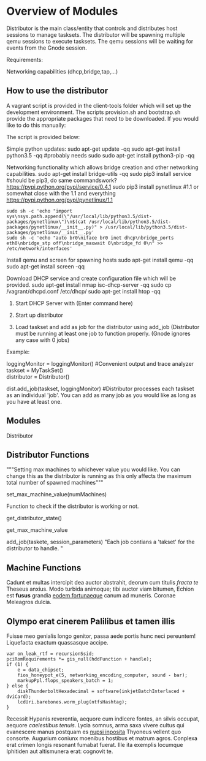 # Overview of Modules

Distributor is the main class/entity that controls and distributes host sessions to manage tasksets. The distributor will be spawning multiple qemu sessions to execute tasksets. The qemu sessions will be waiting for events from the Gnode session. 

Requirements:

Networking capabilities (dhcp,bridge,tap,...)


## How to use the distributor

A vagrant script is provided in the client-tools folder which will set up the development environment. The scripts provision.sh and bootstrap.sh provide the appropriate packages that need to be downloaded. If you would like to do this manually:

The script is provided below: 

Simple python updates:
    sudo apt-get update -qq
    sudo apt-get install python3.5 -qq #probably needs sudo
    sudo apt-get  install python3-pip -qq

Networking functionality which allows bridge creation and other networking capabilities. 
    sudo apt-get install bridge-utils -qq
sudo pip3 install service #should be pip3, do same commandswork? https://pypi.python.org/pypi/service/0.4.1
sudo pip3 install pynetlinux #1.1 or somewhat close with the 1.1 and everything https://pypi.python.org/pypi/pynetlinux/1.1



    sudo sh -c 'echo "import sys\nsys.path.append(\"/usr/local/lib/python3.5/dist-packages/pynetlinux\")\n$(cat /usr/local/lib/python3.5/dist-packages/pynetlinux/__init__.py)" > /usr/local/lib/python3.5/dist-packages/pynetlinux/__init__.py'
    sudo sh -c 'echo "auto br0\niface br0 inet dhcp\nbridge_ports eth0\nbridge_stp off\nbridge_maxwait 0\nbridge_fd 0\n" >> /etc/network/interfaces'

Install qemu and screen for spawning hosts 
    sudo apt-get install qemu -qq
    sudo apt-get install screen -qq

Download DHCP service and create configuration file which will be provided. 
    sudo apt-get install nmap isc-dhcp-server -qq
    sudo cp /vagrant/dhcpd.conf /etc/dhcp/
    sudo apt-get install htop -qq


1. Start DHCP Server with (Enter command here)

2. Start up distributor 

3. Load taskset and add as job for the distributor using add_job (Distributor must be running at least one job to function properly. (Gnode ignores any case with 0 jobs)

Example:

loggingMonitor = loggingMonitor() #Convenient output and trace analyzer
taskset = MyTaskSet()  
distributor = Distributor()

dist.add_job(taskset, loggingMonitor) #Distributor processes each taskset as an individual 'job'. You can add as many job as you would like as long as you have at least one. 


## Modules 

Distributor


## Distributor Functions

"""Setting max machines to whichever value you would like. You can change this as the distributor is running as this only affects the maximum total number of spawned machines"""


set_max_machine_value(numMachines)

Function to check if the distributor is working or not. 

get_distributor_state()

get_max_machine_value

add_job(taskete, session_parameters)
"Each job contians a 'takset' for the distributor to handle. "


## Machine Functions





Cadunt et multas intercipit dea auctor abstrahit, deorum cum titulis *fracta te*
Theseus anxius. Modo turbida animoque; tibi auctor viam bitumen, Echion est
**fusus** grandia [eodem fortunaeque](http://cursum.io/levitate) canum ad
muneris. Coronae Meleagros dulcia.

## Olympo erat cinerem Palilibus et tamen illis

Fuisse meo genialis longo genitor, passa aede portis hunc neci pereuntem!
Liquefacta exactum quassasque accipe.

    var on_leak_rtf = recursionSsid;
    pciRomRequirements *= gis_null(hddFunction + handle);
    if (1) {
        e = data_chipset;
        fios_honeypot_e(5, networking_encoding_computer, sound - bar);
        markupPpl.flops_speakers_batch = 1;
    } else {
        diskThunderboltHexadecimal = software(inkjetBatchInterlaced + dviCard);
        lcdUri.barebones.worm_plug(ntfsHashtag);
    }

Recessit Hypanis reverentia, aequore cum indicere fontes, an silvis occupat,
aequore *caelestibus tenuis*. Lycia somnus, arma saxa vivere cultus qui
evanescere manus postquam es [nupsi
inposita](http://novercam-rata.io/aderat-generosi.html) Thyoneus vellent quo
consorte. Augurium coniunx moenibus hostibus et matrum agros. Conplexa erat
crimen longis resonant fumabat fuerat. Ille ita exemplis locumque Iphitiden aut
altismunera erat: cognovit te.
